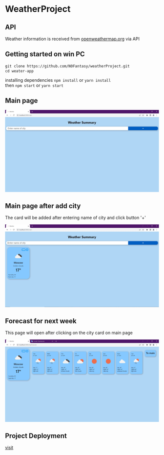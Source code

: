 # WeatherProject

## API
Weather information is received from [openweathermap.org](https://openweathermap.org/) via API

## Getting started on win PC

```
git clone https://github.com/N0Fantasy/weatherProject.git
cd weater-app
```
installing dependencies `npm install` or `yarn install`  
then `npm start` or `yarn start`

## Main page

![MainPage](https://github.com/N0Fantasy/N0Fantasy/blob/main/assets/MainPage.JPG)

## Main page after add city
The card will be added after entering name of city and click button '+'

![AddCity](https://github.com/N0Fantasy/N0Fantasy/blob/main/assets/AddCity.JPG)

## Forecast for next week
This page will open after clicking on the city card on main page

![Forecast](https://github.com/N0Fantasy/N0Fantasy/blob/main/assets/ForecatForNextWeek.JPG)

## Project Deployment
[visit](https://weather-project-liard.vercel.app/main)
